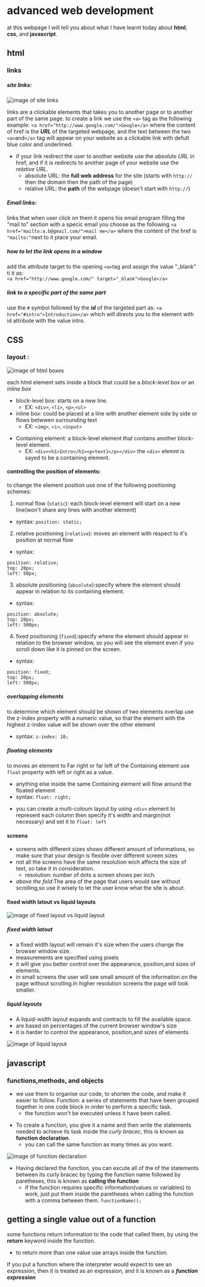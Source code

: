 # advanced web development  
at this webpage I will tell you about what I have learnt today about **html**, **css**, and **javascript**.
## html
### links
##### site links:
![image of site links](http://www.webfuel.ca/wp-content/uploads/WebFuel-Google-Canada-Sitelinks.jpg)

links are a clickable elements that takes you to another page or to another part of the same page.
to create a link we use the `<a>` tag as the following example:
`<a href="http://www.google.com/">Google</a>` where the content of href is the ***URL*** of the targeted webpage, and the text between the two `<a>`and`</a>` tag will appear on your website as a clickable link with defult blue color and underlined.
* if your link redirect the user to another website use the *absolute URL* in href, and if it is redirects to another page of your website use the *relative URL*.
  - absolute URL: the **full web address** for the site (starts with `http://` then the domain then the path of the page)
  - relative URL: the **path** of the webpage (doesn't start with `http://`)
##### Email links:
links that when user click on them it opens his email program filling the "mail to" section with a specic email you choose as the following `<a href="mailto:a.b@gmail.com/">mail me</a>` where the content of the href is `"mailto:"`next to it place your email.
##### how to let the link opens in a window
add the attribute target to the opening `<a>`tag and assign the value "_blank" ti it as:  
`<a href="http://www.google.com/" target="_blank">Google</a>`
##### link to a specific part of the same part
use the `#` symbol followed by the ***id*** of the targeted part as: `<a href="#intro">Introduction</a>` which will directs you to the element with id attribute with the value intro.

## CSS
### layout :
![image of html boxes](https://complete-concrete-concise.com/wp-content/uploads/2018/04/17-css-flow.png)

each html element sets inside a block that could be a *block-level box* or an *inline box*
  - block-level box: starts on a new line.
    - EX: `<div>`, `<li>`, `<p>`,`<ul>`
  - inline box: could be placed at a line with another element side by side or flows betwwen surrounding text
    - EX: `<img>`, `<i>`, `<input>`
* Containing element: a block-level element that contains another block-level element.
  - EX: `<div><h1>Intro</h1><p>text1</p></div>` the `<div>` elemnt is sayed to be a containing element.
#### controlling the position of elements:
to change the element position use one of the following positioning schemes:

1. normal flow (`static`): each block-level element will start on a new line(won't share any lines with another element)
  - syntax: `position: static;`
2. relative positioning (`relative`): moves an element with respect to it's position at normal flow
  - syntax:  
  ```
  position: relative;
  top: 20px;
  left: 50px;
  ```
3. absolute positioning (`absolute`):specify where the element should appear in relation to its containing element.
  - syntax:  
  ```
  position: absolute;
  top: 20px;
  left: 500px;
  ```
4. fixed positioning (`fixed`):specify where the element should appear in relation to the browser window, so you will see the element even if you scroll down like it is pinned on the screen.
  - syntax:  
  ```
  position: fixed;
  top: 20px;
  left: 500px;
  ```

##### overlapping elements
to determine which element should be shown of two elements overlap use the z-index property with a numeric value, so that the element with the highest z-index value will be shown over the other element
  - syntax: `z-index: 10;`
##### floating elements
to moves an element to Far right or far left of the Containing element use `float` property with left or right as a value.
  - anything else inside the same Containing element will flow around the floated element
  - syntax: `float: right;`
* you can create a multi-coloum layout by using `<div>` element to represent each column then specify it's width and margin(not necessary) and set it to `float: left`

#### screens
* screens with different sizes shows different amount of informations, so make sure that your design is flexible over different screen sizes
* not all the screens have the same resolution wich affects the size of text, so take it in consideration.
  - resolution: number of dots a screen shows per inch.
* *above the fold*:The area of the page that users would see without scrolling,so use it wisely to let the user know what the site is about.

#### fixed width latout vs liquid layouts

![image of fixed layout vs liquid layout](https://image.slidesharecdn.com/beautifulwebdesign-150328144915-conversion-gate01/95/beautiful-web-design-21-638.jpg?cb=1427554523)

##### fixed width latout
* a fixed width layout will remain it's size when the users change the browser window size.
* measurements are specified using pixels
* it will give you better control over the appearance, position,and sizes of elements.
* in small screens the user will see small amount of the information on the page without scrolling.In higher resolution screens the page will look smaller.
##### liquid layouts
* A liquid-width layout expands and contracts to fill the available space.
* are based on percentages of the current browser window's size
* it is harder to control the appearance, position,and sizes of elements.

![image of liquid layout](https://www.markupbox.com/blog/wp-content/uploads/2015/10/fluid_website_layout.jpg)

## javascript
### functions,methods, and objects
* we use them to organise our code, to shorten the code, and make it easier to follow.
Function: a series of statements that have been grouped together in one code block in order to perform a specific task.
  * the function won't be executed unless it have been called.
- To create a function, you give it a name and then write the statements needed to achieve its task inside the *curly bracec*, this is known as **function declaration**.
  * you can call the same function as many times as you want.

![image of function declaration](https://raddevon.com/wp-content/uploads/2019/07/function-declaration-diagram-1024x282.png)

- Having declared the function, you can excute all of the of the statements between its curly bracec by typing the function name followed by paretheses, this is known as **calling the function**
  * if the function requires specific information(values or variables) to work, just put them inside the paretheses when calling the function with a comma between them.
`functionName();`
## getting a single value out of a function
some functions return information to the code that called them, by using the **return** keyword inside the function.
  * to return more than one value use arrays inside the function.

If you put a function where the interpreter would expect to see an expression, then it is treated as an expression, and it is known as a ***function expression***

